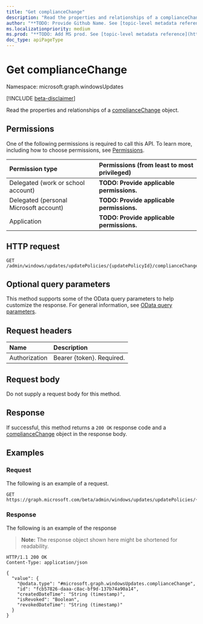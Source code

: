 ```yaml
---
title: "Get complianceChange"
description: "Read the properties and relationships of a complianceChange object."
author: "**TODO: Provide Github Name. See [topic-level metadata reference](https://aka.ms/msgo?pagePath=Document-APIs/Guidelines/Metadata)**"
ms.localizationpriority: medium
ms.prod: "**TODO: Add MS prod. See [topic-level metadata reference](https://aka.ms/msgo?pagePath=Document-APIs/Guidelines/Metadata)**"
doc_type: apiPageType
---
```


# Get complianceChange
Namespace: microsoft.graph.windowsUpdates

[!INCLUDE [beta-disclaimer](../../includes/beta-disclaimer.md)]

Read the properties and relationships of a [complianceChange](../resources/windowsupdates-compliancechange.md) object.

## Permissions
One of the following permissions is required to call this API. To learn more, including how to choose permissions, see [Permissions](/graph/permissions-reference).

|Permission type|Permissions (from least to most privileged)|
|:---|:---|
|Delegated (work or school account)|**TODO: Provide applicable permissions.**|
|Delegated (personal Microsoft account)|**TODO: Provide applicable permissions.**|
|Application|**TODO: Provide applicable permissions.**|

## HTTP request

<!-- {
  "blockType": "ignored"
}
-->
``` http
GET /admin/windows/updates/updatePolicies/{updatePolicyId}/complianceChanges/{complianceChangeId}
```

## Optional query parameters
This method supports some of the OData query parameters to help customize the response. For general information, see [OData query parameters](/graph/query-parameters).

## Request headers
|Name|Description|
|:---|:---|
|Authorization|Bearer {token}. Required.|

## Request body
Do not supply a request body for this method.

## Response

If successful, this method returns a `200 OK` response code and a [complianceChange](../resources/windowsupdates-compliancechange.md) object in the response body.

## Examples

### Request
The following is an example of a request.
<!-- {
  "blockType": "request",
  "name": "get_compliancechange"
}
-->
``` http
GET https://graph.microsoft.com/beta/admin/windows/updates/updatePolicies/{updatePolicyId}/complianceChanges/{complianceChangeId}
```


### Response
The following is an example of the response
>**Note:** The response object shown here might be shortened for readability.
<!-- {
  "blockType": "response",
  "truncated": true,
  "@odata.type": "microsoft.graph.windowsUpdates.complianceChange"
}
-->
``` http
HTTP/1.1 200 OK
Content-Type: application/json

{
  "value": {
    "@odata.type": "#microsoft.graph.windowsUpdates.complianceChange",
    "id": "fcb57826-daaa-c8ac-bf9d-137b74a90a14",
    "createdDateTime": "String (timestamp)",
    "isRevoked": "Boolean",
    "revokedDateTime": "String (timestamp)"
  }
}
```

